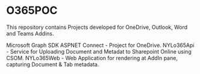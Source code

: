 # O365POC

This repository contains Projects developed for OneDrive, Outlook, Word and Teams Addins.

Microsoft Graph SDK ASPNET Connect - Project for OneDrive.
NYLo365Api - Service for Uploading Document and Metadat to Sharepoint Online using CSOM.
NYLo365Web - Web Application for rendering at AddIn pane, capturing Document & Tab metadata.

